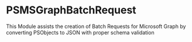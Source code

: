 # PSMSGraphBatchRequest
This Module assists the creation of Batch Requests for Microsoft Graph by converting PSObjects to JSON with proper schema validation
